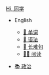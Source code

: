 [Hi, 同学]()

<!-- - [👉 README]() -->

- English

  - [🌱 单词](English/word.md "看我")
  - [🚀 语法](English/grammar.md)
  - [🤏 长难句](English/sentences.md)
  - [🙋‍♂️ 阅读](English/read.md)

- [📚 政治](Politics/马原.md)

<!-- - [✍ 马原](Politics/马原.md)
- [📚 毛中特](Politics/毛中特.md)
- [🥰 史纲](Politics/史纲.md)
- [🙆‍♂️ 思修](Politics/思修.md) -->
